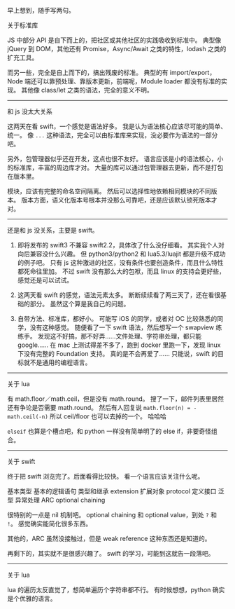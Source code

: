 早上想到，随手写两句。

关于标准库

JS 中部分 API 是自下而上的，把社区或其他社区的实践吸收到标准中。
典型像 jQuery 到 DOM，其他还有 Promise，Async/Await 之类的特性，lodash 之类的扩充工具。

而另一些，完全是自上而下的，搞出残废的标准。
典型的有 import/export，Node 端还可以靠预处理、靠版本更新，前端呢，Module loader 都没有标准的实现。
其他像 class/let 之类的语法，完全的意义不明。

---

和 js 没太大关系

这两天在看 swift，一个感觉是语法好多。
我是认为语法核心应该尽可能的简单、统一。
像 `...` 这种语法，完全可以由标准库来实现，没必要作为语法的一部分吧。

另外，包管理器似乎还在开发，这点也很不友好。
语言应该是小的语法核心，小的标准库，丰富的周边库才对。
大量的库可以通过包管理器去更新，而不是打包在版本里。

模块，应该有完整的命名空间隔离。
然后可以选择性地依赖相同模块的不同版本。
版本方面，语义化版本号根本并没那么可靠吧，还是应该默认锁死版本才对。

---

还是和 js 没关系，主要是 swift。

1. 即将发布的 swift3 不兼容 swift2.2，具体改了什么没仔细看。
其实我个人对向后兼容没什么兴趣。
但 python3/python2 和 lua5.3/luajit 都是升级不成功的例子吧。
只有 js 这种激进的社区，没有条件也要创造条件，而且什么特性都死命往里加。
不过 swift 没有那么大的包袱，而且 linux 的支持会更好些，感觉还是可以试试。

2. 这两天看 swift 的感觉，语法元素太多。
断断续续看了两三天了，还在看很基础的部分。
虽然这个算是我自己的问题。

3. 自带方法、标准库，都好小。
可能写 iOS 的同学，或者对 OC 比较熟悉的同学，没有这种感觉。
随便看了一下 swift 语法，然后想写一个 swapview 练练手。
发现这不好搞，那不好弄……文件处理、字符串处理，都只能 google……
在 mac 上测试得差不多了，跑到 docker 里跑一下，发现 linux 下没有完整的 Foundation 支持。
真的是不会再爱了……
只能说，swift 的目标就不是通用的编程语言。

---

关于 lua

有 math.floor／math.ceil，但是没有 math.round。
搜了一下，邮件列表里居然还有争论是否需要 math.round。
然后有人回复说 `math.floor(n) = -math.ceil(-n)` 所以 ceil/floor 也可以去掉的一个。
哈哈哈

`elseif` 也算是个槽点吧，和 python 一样没有简单明了的 else if，非要奇怪组合。

---

关于 swift

终于把 swift 浏览完了。后面看得比较快。
看一个语言应该关注什么呢。

基本类型
基本的逻辑语句
类型和继承
extension 扩展对象
protocol 定义接口
泛型
异常处理
ARC
optional chaining

很特别的一点是 nil 机制吧。
optional chaining 和 optional value，到处 `?` 和 `!`。
感觉确实能简化很多东西。

其他的，ARC 虽然没接触过，但是 weak reference 这种东西还是知道的。

再剩下的，其实就不是很感兴趣了。
swift 的学习，可能到这就告一段落吧。

---

关于 lua

lua 的遍历太反直觉了，想简单遍历个字符串都不行。
有时候想想，python 确实是个优雅的语言。

